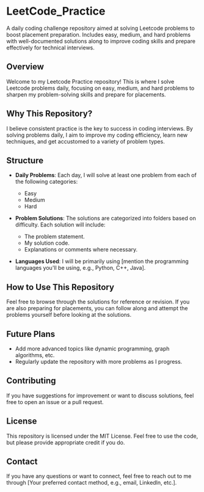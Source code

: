 # LeetCode_Practice
A daily coding challenge repository aimed at solving Leetcode problems to boost placement preparation. Includes easy, medium, and hard problems with well-documented solutions along to improve coding skills and prepare effectively for technical interviews.


## Overview
Welcome to my Leetcode Practice repository! This is where I solve Leetcode problems daily, focusing on easy, medium, and hard problems to sharpen my problem-solving skills and prepare for placements.

## Why This Repository?
I believe consistent practice is the key to success in coding interviews. By solving problems daily, I aim to improve my coding efficiency, learn new techniques, and get accustomed to a variety of problem types.

## Structure
- **Daily Problems**: Each day, I will solve at least one problem from each of the following categories:
  - Easy
  - Medium
  - Hard

- **Problem Solutions**: The solutions are categorized into folders based on difficulty. Each solution will include:
  - The problem statement.
  - My solution code.
  - Explanations or comments where necessary.

- **Languages Used**: I will be primarily using [mention the programming languages you'll be using, e.g., Python, C++, Java].

## How to Use This Repository
Feel free to browse through the solutions for reference or revision. If you are also preparing for placements, you can follow along and attempt the problems yourself before looking at the solutions.

## Future Plans
- Add more advanced topics like dynamic programming, graph algorithms, etc.
- Regularly update the repository with more problems as I progress.

## Contributing
If you have suggestions for improvement or want to discuss solutions, feel free to open an issue or a pull request.

## License
This repository is licensed under the MIT License. Feel free to use the code, but please provide appropriate credit if you do.

## Contact
If you have any questions or want to connect, feel free to reach out to me through [Your preferred contact method, e.g., email, LinkedIn, etc.].
